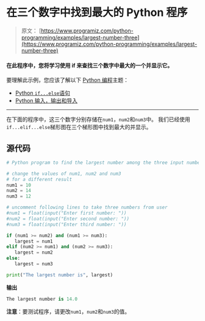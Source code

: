 # 在三个数字中找到最大的 Python 程序

> 原文： [https://www.programiz.com/python-programming/examples/largest-number-three](https://www.programiz.com/python-programming/examples/largest-number-three)

#### 在此程序中，您将学习使用 if 来查找三个数字中最大的一个并显示它。

要理解此示例，您应该了解以下 [Python 编程](/python-programming "Python tutorial")主题：

*   [Python `if...else`语句](/python-programming/if-elif-else)
*   [Python 输入，输出和导入](/python-programming/input-output-import)

* * *

在下面的程序中，这三个数字分别存储在`num1`，`num2`和`num3`中。 我们已经使用`if...elif...else`梯形图在三个梯形图中找到最大的并显示。

## 源代码

```py
# Python program to find the largest number among the three input numbers

# change the values of num1, num2 and num3
# for a different result
num1 = 10
num2 = 14
num3 = 12

# uncomment following lines to take three numbers from user
#num1 = float(input("Enter first number: "))
#num2 = float(input("Enter second number: "))
#num3 = float(input("Enter third number: "))

if (num1 >= num2) and (num1 >= num3):
   largest = num1
elif (num2 >= num1) and (num2 >= num3):
   largest = num2
else:
   largest = num3

print("The largest number is", largest) 
```

**输出**

```py
The largest number is 14.0 
```

**注意**：要测试程序，请更改`num1`，`num2`和`num3`的值。
